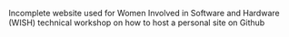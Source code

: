 Incomplete website used for Women Involved in Software and Hardware (WISH) technical workshop on how to host a personal site on Github
